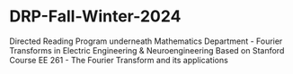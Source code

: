 # DRP-Fall-Winter-2024
Directed Reading Program underneath Mathematics Department - Fourier Transforms in Electric Engineering &amp; Neuroengineering
Based on Stanford Course EE 261 - The Fourier Transform and its applications
